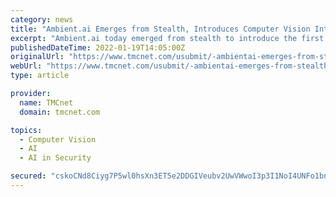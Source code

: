 ```yaml
---
category: news
title: "Ambient.ai Emerges from Stealth, Introduces Computer Vision Intelligence Platform for Physical Security Industry"
excerpt: "Ambient.ai today emerged from stealth to introduce the first computer vision intelligence platform. The company has raised $52 million in venture funding led by a16z and launches with five of the largest US tech companies by market capitalization and multiple Fortune 500 customers across a variety of other industries."
publishedDateTime: 2022-01-19T14:05:00Z
originalUrl: "https://www.tmcnet.com/usubmit/-ambientai-emerges-from-stealth-introduces-computer-vision-intelligence-/2022/01/19/9528985.htm"
webUrl: "https://www.tmcnet.com/usubmit/-ambientai-emerges-from-stealth-introduces-computer-vision-intelligence-/2022/01/19/9528985.htm"
type: article

provider:
  name: TMCnet
  domain: tmcnet.com

topics:
  - Computer Vision
  - AI
  - AI in Security

secured: "cskoCNd8Ciyg7P5wl0hsXn3ET5e2DDGIVeubv2UwVWwoI3p3I1NoI4UNFo1bnoIbqhhMO1Yq8Oz96Yvx5AxRlce/k5jCNxjizjQUlm5GkdT9/c5LRPKfJOPNbNUXVGtUdsnPxtaLeBhR69NKfYUw4atq8l+cVzSjWUiI9YfteMULpw5T8uW+VX4RV4ZAK9Qk9lspBtf8yEOOFf0chZ+TygyHCtXEMerYmsujorAi7p1RT6DgO6iXJV+pIwewCmltx+Em8T9TJXeQYLtqrqR1SC+uaKT+voHUpwTqqCrsIYF2CnyD1om2+VsHVDBFPNao6EfIzaPi+oSe0UUiHCFhZR+DoN8m3s23Lg1Eg7Uh6wY=;G6S9Lz0635pAMbJZ4hYNmw=="
---
```



